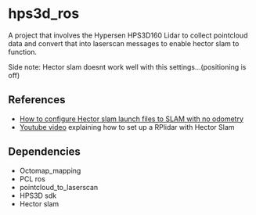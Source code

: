 # hps3d_ros

A project that involves the Hypersen HPS3D160 Lidar to collect pointcloud data and convert that into laserscan messages to enable hector slam to function.

Side note: Hector slam doesnt work well with this settings...(positioning is off)

## References

- [How to configure Hector slam launch files to SLAM with no odometry](https://github.com/NickL77/RPLidar_Hector_SLAM)
- [Youtube video](https://www.youtube.com/watch?v=Qrtz0a7HaQ4&t=475s) explaining how to set up a RPlidar with Hector Slam

## Dependencies

- Octomap_mapping
- PCL ros
- pointcloud_to_laserscan
- HPS3D sdk
- Hector slam

